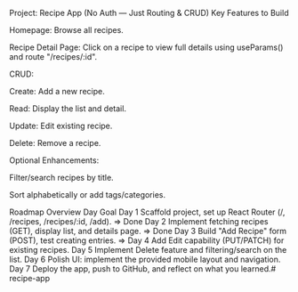 Project: Recipe App (No Auth — Just Routing & CRUD)
Key Features to Build

Homepage: Browse all recipes.

Recipe Detail Page: Click on a recipe to view full details using useParams() and route "/recipes/:id".

CRUD:

Create: Add a new recipe.

Read: Display the list and detail.

Update: Edit existing recipe.

Delete: Remove a recipe.

Optional Enhancements:

Filter/search recipes by title.

Sort alphabetically or add tags/categories.

Roadmap Overview
Day	Goal
Day 1	Scaffold project, set up React Router (/, /recipes, /recipes/:id, /add). => Done
Day 2	Implement fetching recipes (GET), display list, and details page. => Done
Day 3	Build "Add Recipe" form (POST), test creating entries. => 
Day 4	Add Edit capability (PUT/PATCH) for existing recipes.
Day 5	Implement Delete feature and filtering/search on the list.
Day 6	Polish UI: implement the provided mobile layout and navigation.
Day 7	Deploy the app, push to GitHub, and reflect on what you learned.# recipe-app
